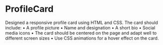 # ProfileCard
Designed a responsive profile card using HTML and CSS. The card should include: • A profile picture • Name and designation • A short bio • Social media icons • The card should be centered on the page and adapt well to different screen sizes • Use CSS animations for a hover effect on the card.
